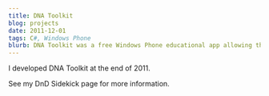 ```yaml
---
title: DNA Toolkit
blog: projects
date: 2011-12-01
tags: C#, Windows Phone
blurb: DNA Toolkit was a free Windows Phone educational app allowing the user to enter nucleobase (ACGT) sequences and having the names of the entered sequences be displayed.
---
```

I developed DNA Toolkit at the end of 2011.

See my DnD Sidekick page for more information.
